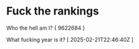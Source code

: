 # Fuck the rankings

Who the hell am I?
{ 9622684 }

What fucking year is it?
[ 2025-02-21T22:46:40Z ]
